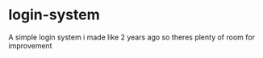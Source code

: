 # login-system
A simple login system i made like 2 years ago so theres plenty of room for improvement

